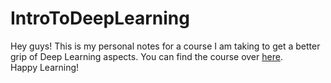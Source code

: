 # IntroToDeepLearning

Hey guys! This is my personal notes for a course I am taking to get a better grip of Deep Learning aspects. You can find the course over [here](https://www.youtube.com/watch?v=V_xro1bcAuA&t=1362s).
</br>
Happy Learning!

